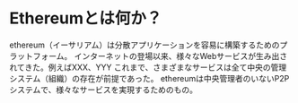 # Ethereumとは何か？

ethereum（イーサリアム）は分散アプリケーションを容易に構築するためのプラットフォーム。
インターネットの登場以来、様々なWebサービスが生み出されてきた。例えばXXX、YYY
これまで、さまざまなサービスは全て中央の管理システム（組織）の存在が前提であった。
ethereumは中央管理者のいないP2Pシステムで、様々なサービスを実現するためのもの。
<!-- ethereumはブロックチェーンと呼ばれる技術をベースに、それを実現しようとしている。
まずは、ブロックチェーンとは何か？を概観する。
その後 -->
